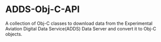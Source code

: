 ADDS-Obj-C-API
==============

A collection of Obj-C classes to download data from the Experimental Aviation Digital Data Service(ADDS) Data Server and convert it to Obj-C objects. 
